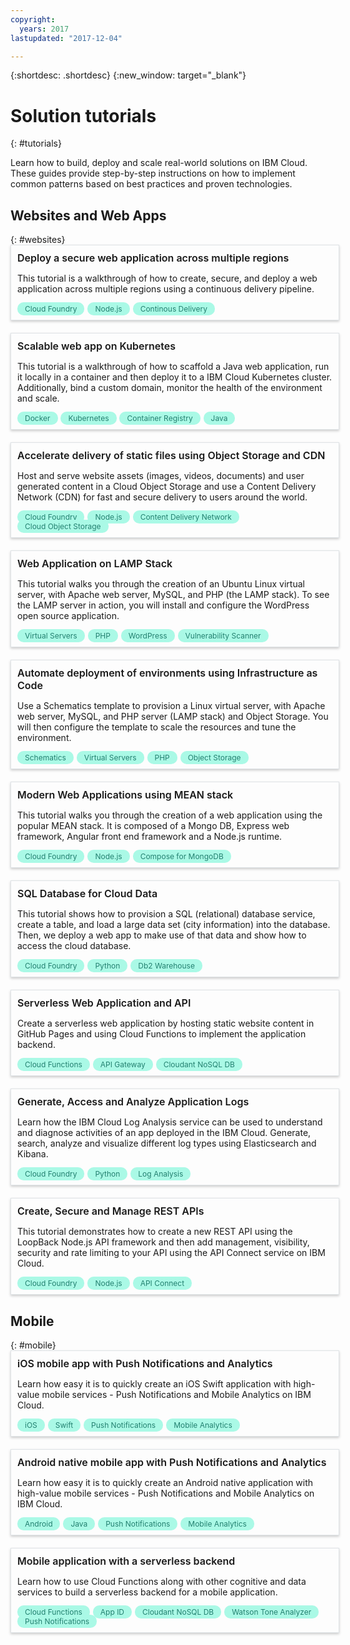```yaml
---
copyright:
  years: 2017
lastupdated: "2017-12-04"

---
```


{:shortdesc: .shortdesc}
{:new_window: target="_blank"}

# Solution tutorials
{: #tutorials}

Learn how to build, deploy and scale real-world solutions on IBM Cloud. These guides provide step-by-step instructions on how to implement common patterns based on best practices and proven technologies.

<style>
    .solutionBox {
        margin: 0 10px 20px 0;
        padding: 10px;
        width: 100%;
        border: 1px #dfe3e6 solid;
        box-shadow: 0px 2px 4px 0px rgba(0,0,0,0.2);
    }
    .solutionBoxContainer {
    }
    .solutionBoxTitle {
      margin: 0rem;
      font-size: 16px;
      margin-bottom: 10px;
      font-weight: 600;
    }
    .tag-filter.category {
        background: #aaf9e6;
        color: #238070;
    }
    .tag-filter {
        padding: 3px 12px;
        font-size: 12px;
        margin-right: 1px;
        border-radius: 10px;
        white-space: nowrap;
    }
   .solutionBoxTitle a {
      text-decoration-line:none;
    }
</style>
<body>
  <h2>Websites and Web Apps</h2>
  {: #websites}
    <div class = "solutionBoxContainer">
        <div class = "solutionBox">
            <div class="solutionBoxTitle">
              <a href = "multi-region-webapp.html">Deploy a secure web application across multiple regions</a>
            </div>
            <p>This tutorial is a walkthrough of how to create, secure, and deploy a web application across multiple regions using a continuous delivery pipeline.</p>
            <span class="tag-filter category">Cloud Foundry</span>
            <span class="tag-filter category">Node.js</span>
            <span class="tag-filter category">Continous Delivery</span>
        </div>
        <div class = "solutionBox">
            <div class="solutionBoxTitle">
              <a href = "scalable-webapp-kubernetes.html">Scalable web app on Kubernetes</a>
            </div>
            <p>This tutorial is a walkthrough of how to scaffold a Java web application, run it locally in a container and then deploy it to a IBM Cloud Kubernetes cluster. Additionally, bind a custom domain, monitor the health of the environment and scale.</p>
            <span class="tag-filter category">Docker</span>
            <span class="tag-filter category">Kubernetes</span>
            <span class="tag-filter category">Container Registry</span>
            <span class="tag-filter category">Java</span>
        </div>
        <div class = "solutionBox">
            <div class="solutionBoxTitle">
              <a href = "static-files-cdn.html">Accelerate delivery of static files using Object Storage and CDN</a>
            </div>
            <p>Host and serve website assets (images, videos, documents) and user generated content in a Cloud Object Storage and use a Content Delivery Network (CDN) for fast and secure delivery to users around the world.</p>
            <span class="tag-filter category">Cloud Foundry</span>
            <span class="tag-filter category">Node.js</span>
            <span class="tag-filter category">Content Delivery Network</span>
            <span class="tag-filter category">Cloud Object Storage</span>
        </div>
        <div class = "solutionBox">
            <div class="solutionBoxTitle">
              <a href = "lamp-stack.html">Web Application on LAMP Stack</a>
            </div>
            <p>This tutorial walks you through the creation of an Ubuntu Linux virtual server, with Apache web server, MySQL, and PHP (the LAMP stack). To see the LAMP server in action, you will install and configure the WordPress open source application.</p>
            <span class="tag-filter category">Virtual Servers</span>
            <span class="tag-filter category">PHP</span>
            <span class="tag-filter category">WordPress</span>
            <span class="tag-filter category">Vulnerability Scanner</span>
        </div>
        <div class = "solutionBox">
            <div class="solutionBoxTitle">
              <a href = "infrastructure-as-code.html">Automate deployment of environments using Infrastructure as Code</a>
            </div>
            <p>Use a Schematics template to provision a Linux virtual server, with Apache web server, MySQL, and PHP server (LAMP stack) and Object Storage. You will then configure the template to scale the resources and tune the environment.</p>
            <span class="tag-filter category">Schematics</span>
            <span class="tag-filter category">Virtual Servers</span>
            <span class="tag-filter category">PHP</span>
            <span class="tag-filter category">Object Storage</span>
        </div>
        <div class = "solutionBox">
            <div class="solutionBoxTitle">
              <a href = "mean-stack.html">Modern Web Applications using MEAN stack</a>
            </div>
            <p>This tutorial walks you through the creation of a web application using the popular MEAN stack. It is composed of a Mongo DB, Express web framework, Angular front end framework and a Node.js runtime.</p>
            <span class="tag-filter category">Cloud Foundry</span>
            <span class="tag-filter category">Node.js</span>
            <span class="tag-filter category">Compose for MongoDB</span>
        </div>
        <div class = "solutionBox">
            <div class="solutionBoxTitle">
              <a href = "sql-database.html">SQL Database for Cloud Data</a>
            </div>
            <p>This tutorial shows how to provision a SQL (relational) database service, create a table, and load a large data set (city information) into the database. Then, we deploy a web app to make use of that data and show how to access the cloud database.</p>
            <span class="tag-filter category">Cloud Foundry</span>
            <span class="tag-filter category">Python</span>
            <span class="tag-filter category">Db2 Warehouse</span>
        </div>
        <div class = "solutionBox">
            <div class="solutionBoxTitle">
              <a href = "serverless-api-webapp.html">Serverless Web Application and API</a>
            </div>
            <p>Create a serverless web application by hosting static website content in GitHub Pages and using Cloud Functions to implement the application backend.</p>
            <span class="tag-filter category">Cloud Functions</span>
            <span class="tag-filter category">API Gateway</span>
            <span class="tag-filter category">Cloudant NoSQL DB</span>
        </div>
        <div class = "solutionBox">
            <div class="solutionBoxTitle">
              <a href = "application-log-analysis.html">Generate, Access and Analyze Application Logs</a>
            </div>
            <p>Learn how the IBM Cloud Log Analysis service can be used to understand and diagnose activities of an app deployed in the IBM Cloud. Generate, search, analyze and visualize different log types using Elasticsearch and Kibana.</p>
            <span class="tag-filter category">Cloud Foundry</span>
            <span class="tag-filter category">Python</span>
            <span class="tag-filter category">Log Analysis</span>
        </div>
        <div class = "solutionBox">
            <div class="solutionBoxTitle">
              <a href = "create-manage-secure-apis.html">Create, Secure and Manage REST APIs</a>
            </div>
            <p>This tutorial demonstrates how to create a new REST API using the LoopBack Node.js API framework and then add management, visibility, security and rate limiting to your API using the API Connect service on IBM Cloud.</p>
            <span class="tag-filter category">Cloud Foundry</span>
            <span class="tag-filter category">Node.js</span>
            <span class="tag-filter category">API Connect</span>
        </div>
    </div>
  <h2>Mobile</h2>
  {: #mobile}
    <div class = "solutionBoxContainer">
        <div class = "solutionBox">
            <div class="solutionBoxTitle">
              <a href = "ios-mobile-push-analytics.html">iOS mobile app with Push Notifications and Analytics</a>
            </div>
            <p>Learn how easy it is to quickly create an iOS Swift application with high-value mobile services - Push Notifications and Mobile Analytics on IBM Cloud.</p>
            <span class="tag-filter category">iOS</span>
            <span class="tag-filter category">Swift</span>
            <span class="tag-filter category">Push Notifications</span>
            <span class="tag-filter category">Mobile Analytics</span>
        </div>
        <div class = "solutionBox">
            <div class="solutionBoxTitle">
              <a href = "android-mobile-push-analytics.html">Android native mobile app with Push Notifications and Analytics</a>
            </div>
            <p>Learn how easy it is to quickly create an Android native application with high-value mobile services - Push Notifications and Mobile Analytics on IBM Cloud.</p>
            <span class="tag-filter category">Android</span>
            <span class="tag-filter category">Java</span>
            <span class="tag-filter category">Push Notifications</span>
            <span class="tag-filter category">Mobile Analytics</span>
        </div>
        <div class = "solutionBox">
            <div class="solutionBoxTitle">
              <a href = "serverless-mobile-backend.html">Mobile application with a serverless backend</a>
            </div>
            <p>Learn how to use Cloud Functions along with other cognitive and data services to build a serverless backend for a mobile application.</p>
            <span class="tag-filter category">Cloud Functions</span>
            <span class="tag-filter category">App ID</span>
            <span class="tag-filter category">Cloudant NoSQL DB</span>
            <span class="tag-filter category">Watson Tone Analyzer</span>
            <span class="tag-filter category">Push Notifications</span>
        </div>
    </div>
</body>

